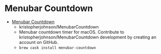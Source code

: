 # Menubar Countdown
- [Menubar Countdown](https://github.com/kristopherjohnson/MenubarCountdown)
  -  kristopherjohnson/MenubarCountdown
  - Menubar countdown timer for macOS. Contribute to kristopherjohnson/MenubarCountdown development by creating an account on GitHub.
  - `brew cask install menubar-countdown`
